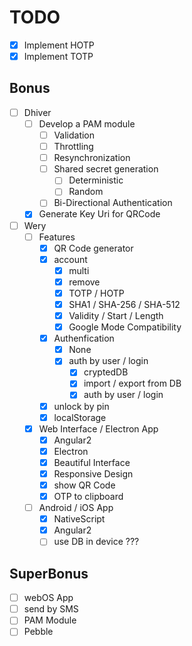 # TODO

- [x] Implement HOTP
- [x] Implement TOTP

## Bonus

- [ ] Dhiver
	- [ ] Develop a PAM module
		- [ ] Validation
		- [ ] Throttling
		- [ ] Resynchronization
		- [ ] Shared secret generation
			- [ ] Deterministic
			- [ ] Random
		- [ ] Bi-Directional Authentication
	- [x] Generate Key Uri for QRCode
- [ ] Wery
	- [ ] Features
		- [x] QR Code generator
		- [x] account
			- [x] multi
			- [x] remove
			- [x] TOTP / HOTP
			- [x] SHA1 / SHA-256 / SHA-512
			- [x] Validity / Start / Length
			- [x] Google Mode Compatibility
		- [x] Authenfication
			- [x] None
			- [x] auth by user / login
				- [x] cryptedDB
				- [x] import / export from DB
				- [x] auth by user / login
		- [x] unlock by pin
		- [x] localStorage
	- [x] Web Interface / Electron App
		- [x] Angular2
		- [x] Electron
		- [x] Beautiful Interface
		- [x] Responsive Design
		- [x] show QR Code
		- [x] OTP to clipboard
	- [ ] Android / iOS App
		- [x] NativeScript
		- [x] Angular2
		- [ ] use DB in device ???

## SuperBonus
- [ ] webOS App
- [ ] send by SMS
- [ ] PAM Module
- [ ] Pebble
